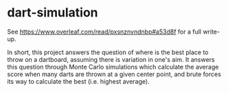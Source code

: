 # dart-simulation
See https://www.overleaf.com/read/pxsnznvndnbp#a53d8f for a full write-up.

In short, this project answers the question of where is the best place to throw on a dartboard, assuming there is variation in one's aim. It answers this question through Monte Carlo simulations which calculate the average score when many darts are thrown at a given center point, and brute forces its way to calculate the best (i.e. highest average).
